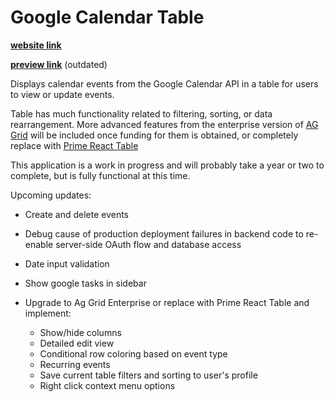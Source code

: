 # Google Calendar Table

**[website link](https://calendar-app-xi.vercel.app/)**

**[preview link](https://calendar-app-xi.vercel.app/preview)** (outdated)

Displays calendar events from the Google Calendar API in a table for users to view or update events.

Table has much functionality related to filtering, sorting, or data rearrangement. More advanced features from the enterprise version of [AG Grid](https://www.ag-grid.com/react-data-grid/tool-panel-columns/) will be included once funding for them is obtained, or completely replace with [Prime React Table](https://primereact.org/datatable/)

This application is a work in progress and will probably take a year or two to complete, but is fully functional at this time.

Upcoming updates:
- Create and delete events
- Debug cause of production deployment failures in backend code to re-enable server-side OAuth flow and database access
- Date input validation


- Show google tasks in sidebar
- Upgrade to Ag Grid Enterprise or replace with Prime React Table and implement:
    - Show/hide columns
    - Detailed edit view
    - Conditional row coloring based on event type
    - Recurring events
    - Save current table filters and sorting to user's profile
    - Right click context menu options
